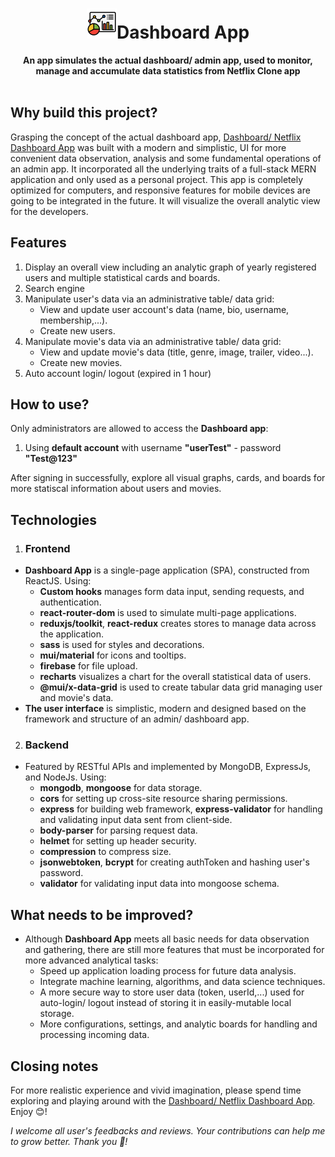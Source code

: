 <div align="center">
  <h1> <img src="https://github.com/JohnnyDiep1021/Dashboard-App/blob/main/img/dashboard-logo48.png?raw=true" alt="Dashboard logo"/>Dashboard App</h1>
  <strong>An app simulates the actual dashboard/ admin app, used to monitor, manage and accumulate  data statistics from Netflix Clone app</strong><br>
</div>
<br>

## Why build this project?
Grasping the concept of the actual dashboard app, [Dashboard/ Netflix Dashboard App](https://netflix-dashboard-app.web.app/login) was built with a modern and simplistic, UI for more convenient data observation, analysis and some fundamental operations of an admin app. It incorporated all the underlying traits of a full-stack MERN application and only used as a personal project. This app is completely optimized for computers, and responsive features for mobile devices are going to be integrated in the future. It will visualize the overall analytic view for the developers.

## Features
1. Display an overall view including an analytic graph of yearly registered users and multiple statistical cards and boards.
2. Search engine
3. Manipulate user's data via an administrative table/ data grid:
   + View and update user account's data (name, bio, username, membership,...).
   + Create new users.
4. Manipulate movie's data via an administrative table/ data grid:
   + View and update movie's data (title, genre, image, trailer, video...).
   + Create new movies.
5. Auto account login/ logout (expired in 1 hour)

## How to use?
Only administrators are allowed to access the **Dashboard app**:
  1. Using **default account** with username **"userTest"** - password **"Test@123"**

After signing in successfully, explore all visual graphs, cards, and boards for more statiscal information about users and movies.
  
## Technologies
1) ### Frontend
- **Dashboard App** is a single-page application (SPA), constructed from ReactJS. Using:
  + **Custom hooks** manages form data input, sending requests, and authentication.
  + **react-router-dom** is used to simulate multi-page applications.
  + **reduxjs/toolkit**, **react-redux** creates stores to manage data across the application.
  + **sass** is used for styles and decorations.
  + **mui/material** for icons and tooltips.
  + **firebase** for file upload.
  + **recharts** visualizes a chart for the overall statistical data of users.
  + **@mui/x-data-grid** is used to create tabular data grid managing user and movie's data.
- **The user interface** is simplistic, modern and designed based on the framework and structure of an admin/ dashboard app.

2) ### Backend
- Featured by RESTful APIs and implemented by MongoDB, ExpressJs, and NodeJs. Using:
  + **mongodb**, **mongoose** for data storage.
  + **cors** for setting up cross-site resource sharing permissions.
  + **express** for building web framework, **express-validator** for handling and validating input data sent from client-side.
  + **body-parser** for parsing request data.
  + **helmet** for setting up header security.
  + **compression** to compress size.
  + **jsonwebtoken**, **bcrypt** for creating authToken and hashing user's password.
  + **validator** for validating input data into mongoose schema.

## What needs to be improved?
- Although **Dashboard App** meets all basic needs for data observation and gathering, there are still more features that must be incorporated for more advanced analytical tasks:
  +  Speed up application loading process for future data analysis.
  +  Integrate machine learning, algorithms, and data science techniques.
  +  A more secure way to store user data (token, userId,...) used for auto-login/ logout instead of storing it in easily-mutable local storage.
  +  More configurations, settings, and analytic boards for handling and processing incoming data.

## Closing notes
For more realistic experience and vivid imagination, please spend time exploring and playing around with the [Dashboard/ Netflix Dashboard App](https://netflix-dashboard-app.web.app/login). Enjoy :blush:! 

*I welcome all user's feedbacks and reviews. Your contributions can help me to grow better. Thank you :handshake:!*
